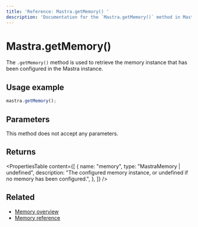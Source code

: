 ```yaml
---
title: 'Reference: Mastra.getMemory() '
description: 'Documentation for the `Mastra.getMemory()` method in Mastra, which retrieves the configured memory instance.'
---
```


# Mastra.getMemory()

The `.getMemory()` method is used to retrieve the memory instance that has been configured in the Mastra instance.

## Usage example

```typescript copy
mastra.getMemory();
```

## Parameters

This method does not accept any parameters.

## Returns

<PropertiesTable
content={[
{
name: "memory",
type: "MastraMemory | undefined",
description: "The configured memory instance, or undefined if no memory has been configured.",
},
]}
/>

## Related

- [Memory overview](../../docs/memory/overview)
- [Memory reference](../../reference/memory/Memory)

